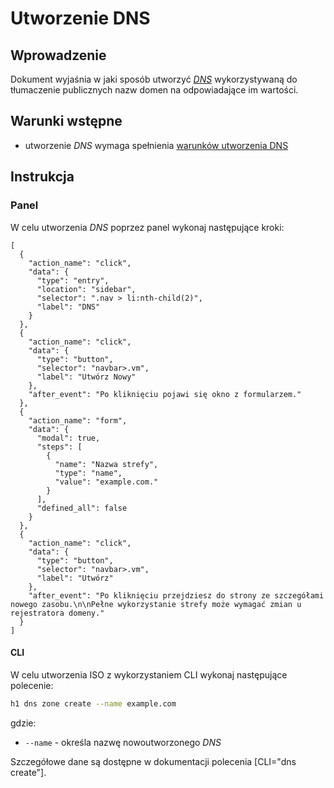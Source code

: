 # Utworzenie DNS

## Wprowadzenie

Dokument wyjaśnia w jaki sposób utworzyć *[DNS](/resource/networking/dns.md)* wykorzystywaną do tłumaczenie publicznych nazw domen na odpowiadające im wartości.

## Warunki wstępne

* utworzenie *DNS* wymaga spełnienia [warunków utworzenia DNS](/resource/networking/dns.md#utworzenie)

## Instrukcja

### Panel
      
W celu utworzenia *DNS* poprzez panel wykonaj następujące kroki:

```guide
[
  {
    "action_name": "click",
    "data": {
      "type": "entry",
      "location": "sidebar",
      "selector": ".nav > li:nth-child(2)",
      "label": "DNS"
    }
  },
  {
    "action_name": "click",
    "data": {
      "type": "button",
      "selector": "navbar>.vm",
      "label": "Utwórz Nowy"
    },
    "after_event": "Po kliknięciu pojawi się okno z formularzem."
  },    
  {
    "action_name": "form",
    "data": {
      "modal": true,
      "steps": [
        {
          "name": "Nazwa strefy",
          "type": "name",
          "value": "example.com."
        }
      ],
      "defined_all": false
    }
  },
  {
    "action_name": "click",
    "data": {
      "type": "button",
      "selector": "navbar>.vm",
      "label": "Utwórz"
    },
    "after_event": "Po kliknięciu przejdziesz do strony ze szczegółami nowego zasobu.\n\nPełne wykorzystanie strefy może wymagać zmian u rejestratora domeny."
  }
]
```

#### CLI

W celu utworzenia ISO z wykorzystaniem CLI wykonaj następujące polecenie:

```bash
h1 dns zone create --name example.com
```

gdzie:

 * ```--name``` - określa nazwę nowoutworzonego *DNS*

Szczegółowe dane są dostępne w dokumentacji polecenia [CLI="dns create"].